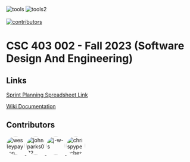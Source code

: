 ![tools](https://img.shields.io/badge/C%23-239120?style=for-the-badge&logo=c-sharp&logoColor=white)
![tools2](https://img.shields.io/badge/.NET-5C2D91?style=for-the-badge&logo=.net&logoColor=white)
<br> </br>
[![contributors](https://img.shields.io/badge/Contributors-4-blue)](https://github.com/ChrispyPeaches/Fall2020_CSC403_Project)

# CSC 403 002 - Fall 2023 (Software Design And Engineering)

## Links

[Sprint Planning Spreadsheet Link](
https://docs.google.com/spreadsheets/d/1GzQstlgXm6m5HMJf4LhcsFIQ4RywcgLOGv2dTBg9hO0/edit?usp=sharing)

[Wiki Documentation](https://github.com/ChrispyPeaches/Fall2020_CSC403_Project/wiki)

## Contributors
<a href="https://github.com/wesleypayton">
  <img src="https://avatars.githubusercontent.com/u/80854811?v=4" alt="wesleypayton" width="50" height="50" style="border-radius: 50%;">
</a>
<a href="https://github.com/JohnParks032">
  <img src="https://avatars.githubusercontent.com/u/80427077?v=4" alt="johnparks032" width="50" height="50" style="border-radius: 50%;">
</a>
<a href="https://github.com/j-w-s">
  <img src="https://avatars.githubusercontent.com/u/69388380?v=4" alt="j-w-s" width="50" height="50" style="border-radius: 50%;">
</a>
<a href="https://github.com/chrispypeaches">
  <img src="https://avatars.githubusercontent.com/u/26045099?v=4" alt="chrispypeaches" width="50" height="50" style="border-radius: 50%;">
</a>

